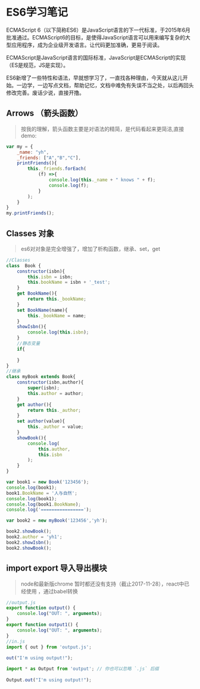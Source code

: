 # ES6学习笔记
ECMAScript 6（以下简称ES6）是JavaScript语言的下一代标准，于2015年6月批准通过。ECMAScript6的目标，是使得JavaScript语言可以用来编写复杂的大型应用程序，成为企业级开发语言。让代码更加准确，更易于阅读。

ECMAScript是JavaScript语言的国际标准，JavaScript是ECMAScript的实现（ES是规范，JS是实现）。

ES6新增了一些特性和语法，早就想学习了，一直找各种理由，今天就从这儿开始。一边学，一边写点文档，帮助记忆，文档中难免有失误不当之处，以后再回头修改完善。废话少说，直接开撸。

##  Arrows （箭头函数）
 >按我的理解，箭头函数主要是对语法的精简，是代码看起来更简洁,直接demo:
 
~~~ javascript
var my = {
	_name: "yh",
	_friends: ["A","B","C"],
	printFriends(){
		this._friends.forEach(
			(f) =>{
				console.log(this._name + " knows " + f);
				console.log(f);
			}
		);
	}
}
my.printFriends();
~~~
## Classes 对象
>es6对对象是完全增强了，增加了析构函数，继承、set，get
~~~ javascript
//Classes 
class  Book {
	constructor(isbn){
		this.isbn = isbn;
		this.bookName = isbn + '_test';
	}
	get BookName(){
		return this._bookName;
	}
	set BookName(name){
		this._bookName = name;
	}
	showIsbn(){
		console.log(this.isbn);
	}
	//静态变量
	if{
	    
	}
}
//继承
class myBook extends Book{
	constructor(isbn,author){
		super(isbn);
		this.author = author;
	}
	get author(){
		return this._author;
	}
	set author(value){
		this._author = value;
	}
	showBook(){
		console.log(
			this.author,
			this.isbn
		);
	}
}

var book1 = new Book('123456');
console.log(book1);
book1.BookName = '人与自然';
console.log(book1);
console.log(book1.BookName);
console.log('================');

var book2 = new myBook('123456','yh');

book2.showBook();
book2.author = 'yh1';
book2.showIsbn();
book2.showBook();
~~~
## import export 导入导出模块
>node和最新版chrome 暂时都还没有支持（截止2017-11-28），react中已经使用
，通过babel转换
~~~ javascript
//output.js
export function output() {
    console.log("OUT: ", arguments);
}
export function output1() {
    console.log("OUT: ", arguments);
}
//in.js
import { out } from 'output.js';
 
out("I'm using output!");

import * as Output from 'output'; // 你也可以忽略 `.js` 后缀
 
Output.out("I'm using output!");
~~~

